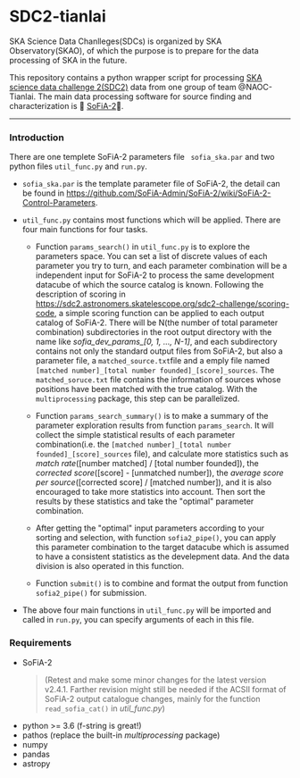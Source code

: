 # SDC2-tianlai

SKA Science Data Chanlleges(SDCs) is organized by SKA Observatory(SKAO), of which the purpose is to prepare for the data processing of SKA in the future.

This repository contains a python wrapper script for processing [SKA science data challenge 2(SDC2)](https://sdc2.astronomers.skatelescope.org/sdc2-challenge) data from one group of team @NAOC-Tianlai. The main data processing software for source finding and characterization is :tada: [SoFiA-2](https://github.com/SoFiA-Admin/SoFiA-2):tada:.


---
### Introduction

There are one templete SoFiA-2 parameters file ` sofia_ska.par` and two python files `util_func.py` and `run.py`.

- `sofia_ska.par` is the template parameter file of SoFiA-2, the detail can be found in https://github.com/SoFiA-Admin/SoFiA-2/wiki/SoFiA-2-Control-Parameters. 

- `util_func.py` contains most functions which will be applied. There are four main functions for four tasks.

  - Function `params_search()` in `util_func.py` is to explore the parameters space. You can set a list of discrete values of each parameter you try to turn, and each parameter combination will be a independent input for SoFiA-2 to process the  same development datacube of which the source catalog is known. Following the description of scoring in https://sdc2.astronomers.skatelescope.org/sdc2-challenge/scoring-code, a simple scoring function can be applied to each output catalog of SoFiA-2. There will be N(the number of total parameter combination) subdirectories in the root output directory with the name like *sofia_dev_params_[0, 1, …, N-1]*, and each subdirectory contains not only the standard output files from SoFiA-2, but also a parameter file, a `matched_source.txt`file and a emply file named `[matched number]_[total number founded]_[score]_sources`. The `matched_soruce.txt` file contains the information of sources whose positions have been matched with the true catalog. With the `multiprocessing` package, this step can be parallelized.
  
  - Function `params_search_summary()` is to make a summary of the parameter exploration results from function `params_search`. It will collect the simple statistical results of each parameter combination(i.e. the `[matched number]_[total number founded]_[score]_sources` file), and calculate more statistics such as *match rate*([number matched] / [total number founded]), the *corrected score*([score] - [unmatched number]), the *average score per source*([corrected score] / [matched number]), and it is also encouraged to take more statistics into account. Then sort the results by these statistics and take the "optimal" parameter combination. 
  
  - After getting the "optimal" input parameters according to your sorting and selection, with function `sofia2_pipe()`, you can apply this parameter combination to the target datacube which is assumed to have a consistent statistics as the develepment data. And the data division is also operated in this function.
  
  - Function `submit()` is to combine and format the output from function `sofia2_pipe()` for submission. 
  
- The above four main functions in `util_func.py` will be imported and called in `run.py`, you can specify arguments of each in this file.


### Requirements

- SoFiA-2
  > (Retest and make some minor changes for the latest version v2.4.1. Farther revision might still be needed if the ACSII format of SoFiA-2 output catalogue changes, mainly for the function `read_sofia_cat()` in *util_func.py*)
- python >= 3.6 (f-string is great!)
- pathos (replace the built-in *multiprocessing* package)
- numpy
- pandas
- astropy
